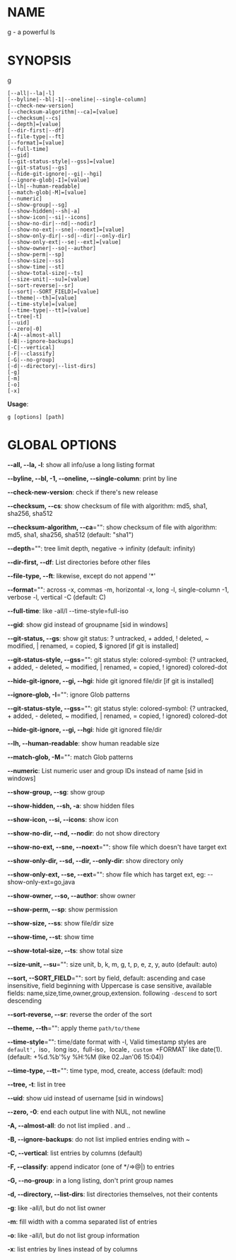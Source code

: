 # NAME

g - a powerful ls

# SYNOPSIS

g

```
[--all|--la|-l]
[--byline|--bl|-1|--oneline|--single-column]
[--check-new-version]
[--checksum-algorithm|--ca]=[value]
[--checksum|--cs]
[--depth]=[value]
[--dir-first|--df]
[--file-type|--ft]
[--format]=[value]
[--full-time]
[--gid]
[--git-status-style|--gss]=[value]
[--git-status|--gs]
[--hide-git-ignore|--gi|--hgi]
[--ignore-glob|-I]=[value]
[--lh|--human-readable]
[--match-glob|-M]=[value]
[--numeric]
[--show-group|--sg]
[--show-hidden|--sh|-a]
[--show-icon|--si|--icons]
[--show-no-dir|--nd|--nodir]
[--show-no-ext|--sne|--noext]=[value]
[--show-only-dir|--sd|--dir|--only-dir]
[--show-only-ext|--se|--ext]=[value]
[--show-owner|--so|--author]
[--show-perm|--sp]
[--show-size|--ss]
[--show-time|--st]
[--show-total-size|--ts]
[--size-unit|--su]=[value]
[--sort-reverse|--sr]
[--sort|--SORT_FIELD]=[value]
[--theme|--th]=[value]
[--time-style]=[value]
[--time-type|--tt]=[value]
[--tree|-t]
[--uid]
[--zero|-0]
[-A|--almost-all]
[-B|--ignore-backups]
[-C|--vertical]
[-F|--classify]
[-G|--no-group]
[-d|--directory|--list-dirs]
[-g]
[-m]
[-o]
[-x]
```

**Usage**:

```
g [options] [path]
```

# GLOBAL OPTIONS

**--all, --la, -l**: show all info/use a long listing format

**--byline, --bl, -1, --oneline, --single-column**: print by line

**--check-new-version**: check if there's new release

**--checksum, --cs**: show checksum of file with algorithm: md5, sha1, sha256, sha512

**--checksum-algorithm, --ca**="": show checksum of file with algorithm: md5, sha1, sha256, sha512 (default: "sha1")

**--depth**="": tree limit depth, negative -> infinity (default: infinity)

**--dir-first, --df**: List directories before other files

**--file-type, --ft**: likewise, except do not append '*'

**--format**="": across  -x,  commas  -m, horizontal -x, long -l, single-column -1, verbose -l, vertical -C (default: C)

**--full-time**: like -all/l --time-style=full-iso

**--gid**: show gid instead of groupname [sid in windows]

**--git-status, --gs**: show git status: ? untracked, + added, ! deleted, ~ modified, | renamed, = copied, $ ignored [if git is installed]

**--git-status-style, --gss**="": git status style: colored-symbol: {? untracked, + added, - deleted, ~ modified, | renamed, = copied, ! ignored} colored-dot

**--hide-git-ignore, --gi, --hgi**: hide git ignored file/dir [if git is installed]

**--ignore-glob, -I**="": ignore Glob patterns

**--git-status-style, --gss**="": git status style: colored-symbol: {? untracked, + added, - deleted, ~ modified, | renamed, = copied, ! ignored} colored-dot

**--hide-git-ignore, --gi, --hgi**: hide git ignored file/dir

**--lh, --human-readable**: show human readable size

**--match-glob, -M**="": match Glob patterns

**--numeric**:  List numeric user and group IDs instead of name [sid in windows]

**--show-group, --sg**: show group

**--show-hidden, --sh, -a**: show hidden files

**--show-icon, --si, --icons**: show icon

**--show-no-dir, --nd, --nodir**: do not show directory

**--show-no-ext, --sne, --noext**="": show file which doesn't have target ext

**--show-only-dir, --sd, --dir, --only-dir**: show directory only

**--show-only-ext, --se, --ext**="": show file which has target ext, eg: --show-only-ext=go,java

**--show-owner, --so, --author**: show owner

**--show-perm, --sp**: show permission

**--show-size, --ss**: show file/dir size

**--show-time, --st**: show time

**--show-total-size, --ts**: show total size

**--size-unit, --su**="": size unit, b, k, m, g, t, p, e, z, y, auto (default: auto)

**--sort, --SORT_FIELD**="": sort by field, default: ascending and case insensitive, field beginning with Uppercase is case sensitive, available fields: name,size,time,owner,group,extension. following `-descend` to sort descending

**--sort-reverse, --sr**: reverse the order of the sort

**--theme, --th**="": apply theme `path/to/theme`

**--time-style**="": time/date format with -l, Valid timestamp styles are `default', `iso`, `long iso`, `full-iso`, `locale`, custom `+FORMAT` like date(1). (default: +%d.%b'%y %H:%M (like 02.Jan'06 15:04))

**--time-type, --tt**="": time type, mod, create, access (default: mod)

**--tree, -t**: list in tree

**--uid**: show uid instead of username [sid in windows]

**--zero, -0**: end each output line with NUL, not newline

**-A, --almost-all**: do not list implied . and ..

**-B, --ignore-backups**: do not list implied entries ending with ~

**-C, --vertical**: list entries by columns (default)

**-F, --classify**: append indicator (one of */=>@|) to entries

**-G, --no-group**: in a long listing, don't print group names

**-d, --directory, --list-dirs**: list directories themselves, not their contents

**-g**: like -all/l, but do not list owner

**-m**: fill width with a comma separated list of entries

**-o**: like -all/l, but do not list group information

**-x**: list entries by lines instead of by columns


